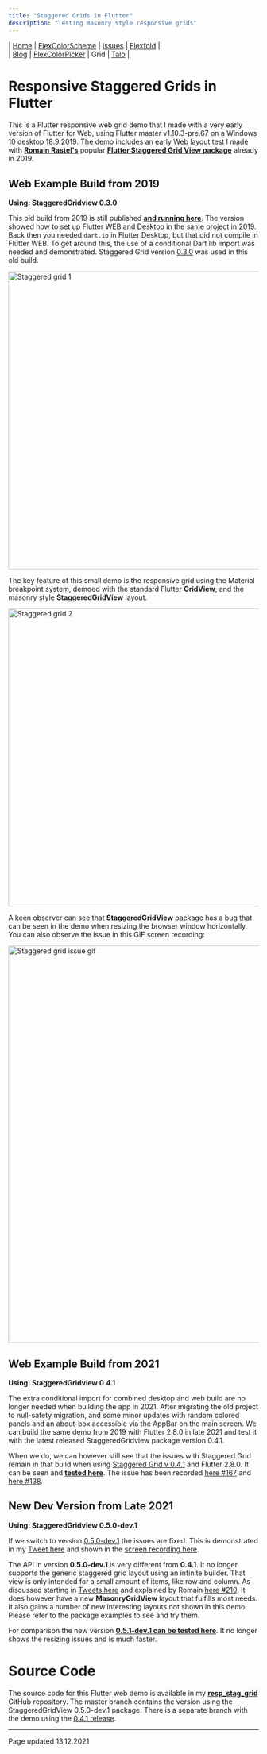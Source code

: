 ```yaml
---
title: "Staggered Grids in Flutter"
description: "Testing masonry style responsive grids"
---
```


| [Home](https://rydmike.com) | [FlexColorScheme](colorscheme) | [Issues](issues) | [Flexfold](flexfold) |  
| [Blog](blog)                | [FlexColorPicker](colorpicker) | Grid             | [Talo](talo)         |

# Responsive Staggered Grids in Flutter

This is a Flutter responsive web grid demo that I made with a very early version of Flutter for Web, using Flutter master 
v1.10.3-pre.67 on a Windows 10 desktop 18.9.2019. The demo includes an early Web layout test I made with [**Romain Rastel's**](https://twitter.com/lets4r) popular [**Flutter Staggered Grid View package**](https://pub.dev/packages/flutter_staggered_grid_view) already in 2019.

## Web Example Build from 2019
**Using: StaggeredGridview 0.3.0** 

This old build from 2019 is still published [**and running here**](https://rydmike.com/gridtest). The version showed how to set up Flutter WEB and Desktop in the same project in 2019. Back then you needed `dart.io` in Flutter Desktop, but that did not compile in Flutter WEB. To get around this, the use of a conditional Dart lib import was needed and demonstrated. Staggered Grid version [0.3.0](https://pub.dev/packages/flutter_staggered_grid_view/versions/0.3.0) was used in this old build.

<img src="https://rydmike.com/assets/stag_grid1.png?raw=true" alt="Staggered grid 1" width="600"/>

The key feature of this small demo is the responsive grid using the Material breakpoint system, demoed with the standard Flutter **GridView**, and the masonry style **StaggeredGridView** layout.

<img src="https://rydmike.com/assets/stag_grid2.png?raw=true" alt="Staggered grid 2" width="600"/>

A keen observer can see that **StaggeredGridView** package has a bug that can be seen in the demo when resizing the browser window horizontally. You can also observe the issue in this GIF screen recording:

<img src="https://rydmike.com/assets/StagGridIssueDemo1.gif?raw=true" alt="Staggered grid issue gif" width="800"/>


## Web Example Build from 2021
**Using: StaggeredGridview 0.4.1**

The extra conditional import for combined desktop and web build are no longer needed when building the app in 2021. After migrating the old project to null-safety migration, and some minor updates with random colored panels and an about-box accessible via the AppBar on the main screen. We can build the same demo from 2019 with Flutter 2.8.0 in late 2021 and test it with the latest released StaggeredGridview package version 0.4.1.

When we do, we can however still see that the issues with Staggered Grid remain in that build when using [Staggered Grid v 0.4.1](https://pub.dev/packages/flutter_staggered_grid_view/versions/0.4.1) and Flutter 2.8.0. It can be seen and [**tested here**](https://rydmike.com/gridtest-0-4-1). The issue has been recorded [here #167](https://github.com/letsar/flutter_staggered_grid_view/issues/167) and [here #138](https://github.com/letsar/flutter_staggered_grid_view/issues/138). 

## New Dev Version from Late 2021
**Using: StaggeredGridview 0.5.0-dev.1**

If we switch to version [0.5.0-dev.1](https://pub.dev/packages/flutter_staggered_grid_view/versions/0.5.0-dev.1) the issues are fixed. This is demonstrated in my [Tweet here](https://twitter.com/RydMike/status/1470110726429843467) and shown in the [screen recording here](https://twitter.com/RydMike/status/1470110719177895946). 

The API in version **0.5.0-dev.1** is very different from **0.4.1**. It no longer supports the generic staggered grid layout using an infinite builder. That view is only intended for a small amount of items, like row and column. As discussed starting in [Tweets here](https://twitter.com/RydMike/status/1470110726429843467?s=20) and explained by Romain [here #210](https://github.com/letsar/flutter_staggered_grid_view/discussions/210). It does however have a new **MasonryGridView** layout that fulfills most needs. It also gains a number of new interesting layouts not shown in this demo. Please refer to the package examples to see and try them.

For comparison the new version [**0.5.1-dev.1 can be tested here**](https://rydmike.com/gridtest-0-5-0-dev-1). It no longer shows the resizing issues and is much faster.

# Source Code

The source code for this Flutter web demo is available in my [**resp_stag_grid**](https://github.com/rydmike/resp_stag_grid) GitHub repository. The master branch contains the version using the StaggeredGridView 0.5.0-dev.1 package. There is a separate branch with the demo using the [0.4.1 release](https://github.com/rydmike/resp_stag_grid/tree/using-stg-0-4-1).


---
Page updated 13.12.2021
